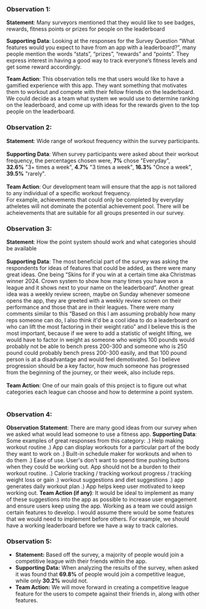 ### Observation 1:
   **Statement**: Many surveyors mentioned that they would like to see badges, rewards, fitness points or prizes for people on the leaderboard
   
   **Supporting Data**: Looking at the responses for the Survey Question “What features would you expect to have from an app with a leaderboard?”, many people 
    mention the words “stats”, “prizes”, “rewards” and “points”. They express interest in having a good way to track everyone’s fitness levels and get some 
     reward accordingly.
  
  **Team Action**: This observation tells me that users would like to have a gamified experience with this app. They want something that motivates them to 
    workout and compete with their fellow friends on the leaderboard. We could decide as a team what system we would use to determine ranking on the 
    leaderboard, and come up with ideas for the rewards given to the top people on the leaderboard. 

### Observation 2:
  **Statement**: Wide range of workout frequency within the survey participants. <br> <br>
  **Supporting Data**: When survey participants were asked about their workout frequency, the percentages chosen were, **7%** chose "Everyday", <br>
  **32.6%** "3+ times a week", **4.7%** "3 times a week", **16.3%** "Once a week", **39.5%** "rarely". <br><br>
  **Team Action**: Our development team will ensure that the app is not tailored to any individual of a specific workout frequency.  <br>
  For example, achievements that could only be completed by everyday atheletes will not dominate the potential achievement pool. There will be acheievements that are suitable for all groups presented in our survey.

### Observation 3:
 **Statement**: How the point system should work and what categories should be available <br> <br>
 **Supporting Data**: The most beneficial part of the survey was asking the respondents for ideas of features that could be added, as there were many great ideas. One being “Skins for if you win at a certain time aka Christmas winner 2024. Crown system to show how many times you have won a league and it shows next to your name on the leaderboard”. Another great idea was a weekly review screen, maybe on Sunday whenever someone opens the app, they are greeted with a weekly review screen on their performance and those that are in their leagues. There were many comments similar to this “Based on this I am assuming probably how many reps someone can do, I also think it'd be a cool idea to do a leaderboard on who can lift the most factoring in their weight ratio” and I believe this is the most important, because if we were to add a statistic of weight lifting, we would have to factor in weight as someone who weighs 100 pounds would probably not be able to bench press 200-300 and someone who is 250 pound could probably bench press 200-300 easily, and that 100 pound person is at a disadvantage and would feel demotivated. So I believe progression should be a key factor, how much someone has progressed from the beginning of the journey, or their week, also include reps. <br> <br>
 **Team Action**: One of our main goals of this project is to figure out what categories each league can choose and how to determine a point system.<br> <br>

### Observation 4:
**Observation Statement**:
There are many good ideas from our survey when we asked what would lead someone to use a fitness app.
 **Supporting Data**:
Some examples of great responses from this category:
.) Help making workout routine
.) App can display workouts for a particular part of the body they want to work on
.) Built-in schedule maker for workouts and when to do them
.) Ease of use. User's don't want to spend time pushing buttons when they could be working out. App should not be a burden to their workout routine.
.) Calorie tracking / tracking workout progress / tracking weight loss or gain
.) workout suggestions and diet suggestions
.) app generates daily workout plan
.) App helps keep user motivated to keep working out.
 **Team Action (if any)**:
It would be ideal to implement as many of these suggestions into the app as possible to increase user engagement and ensure users keep using the app. Working as a team we could assign certain features to develop. I would assume there would be some features that we would need to implement before others. For example, we should have a working leaderboard before we have a way to track calories.


### Observation 5:
  - **Statement:** Based off the survey, a majority of people would join a competitive league with their friends within the app.
  - **Supporting Data:** When analyzing the results of the survey, when asked it was found that **69.8%** of people would join a competitive league, while only **30.2%** would not.
  - **Team Action:** We will move forward in creating a competitive league feature for the users to compete against their friends in, along with other features. 
